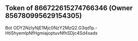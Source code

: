 ## Token of 866722615274766346 (Owner 856780995629154305)

Bot ODY2NzIyNjE1Mjc0NzY2MzQ2.G3qd1p.-HtiShyemlpNfHgmiajoptuvNfhSDjc4Sd4sads